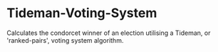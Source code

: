 # Tideman-Voting-System
Calculates the condorcet winner of an election utilising a Tideman, or 'ranked-pairs', voting system algorithm.

